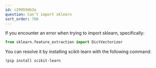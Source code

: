 ```yaml
---
id: c29959db3a
question: Can’t import sklearn
sort_order: 700
---
```


If you encounter an error when trying to import sklearn, specifically:

```python
from sklearn.feature_extraction import DictVectorizer
```

You can resolve it by installing scikit-learn with the following command:

```bash
!pip install scikit-learn
```
